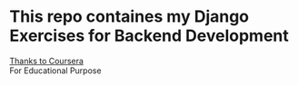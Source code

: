 # This repo containes my Django Exercises for Backend Development
[Thanks to Coursera](https://www.coursera.org/)\
For Educational Purpose
